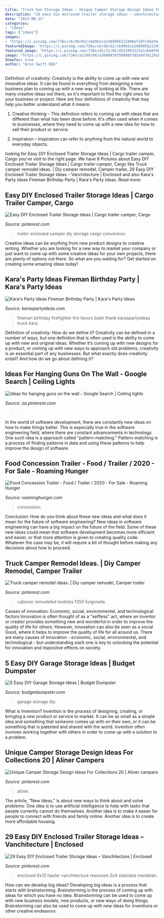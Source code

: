 ```yaml
---
title: "Truck Gun Storage Ideas - Unique Camper Storage Design Ideas For Collections 20"
description: "29 easy diy enclosed trailer storage ideas – vanchitecture"
date: "2023-08-13"
categories:
- "ideas"
tags: ["ideas"]
images:
- "https://i.pinimg.com/736x/c6/d9/62/c6d962ce2d89856223496ef10fc5be5b--the-wall-idea.jpg"
featuredImage: "https://i.pinimg.com/736x/c6/d9/62/c6d962ce2d89856223496ef10fc5be5b--the-wall-idea.jpg"
featured_image: "https://i.pinimg.com/736x/d5/21/95/d52195d123a11bb0f66429865b0f57f5.jpg"
image: "https://i.pinimg.com/736x/a3/69/04/a36904397509885f85a94781291be4ba.jpg"
ShowToc: true
author: "Arno Swift DDS"
---
```



Definition of creativity:
Creativity is the ability to come up with new and innovative ideas. It can be found in everything from designing a new business plan to coming up with a new way of looking at life. There are many creative ideas out there, so it's important to find the right ones for your business or project. Here are four definitions of creativity that may help you better understand what it means: 
1. Creative thinking – This definition refers to coming up with ideas that are different than what has been done before. It's often used when it comes to businesses, where they need to come up with a new idea for how to sell their product or service. 

2. Inspiration – inspiration can refer to anything from the natural world to everyday objects.

	

		
looking for Easy DIY Enclosed Trailer Storage Ideas | Cargo trailer camper, Cargo you've visit to the right page. We have 8 Pictures about Easy DIY Enclosed Trailer Storage Ideas | Cargo trailer camper, Cargo like Truck camper remodel ideas. | Diy camper remodel, Camper trailer, 29 Easy DIY Enclosed Trailer Storage Ideas – Vanchitecture | Enclosed and also Kara&#039;s Party Ideas Fireman Birthday Party | Kara&#039;s Party Ideas. Read more:
		
    
## Easy DIY Enclosed Trailer Storage Ideas | Cargo Trailer Camper, Cargo

<img loading=lazy src="https://i.pinimg.com/736x/e7/ba/eb/e7baeb9efbf807efd6ad602bb3cddb26.jpg" onerror="this.onerror=null;this.src='https://tse1.mm.bing.net/th?id=OIP.28oJT0f9xuszgZNPRlNoEgHaJ3&amp;pid=15.1';" alt="Easy DIY Enclosed Trailer Storage Ideas | Cargo trailer camper, Cargo">

_Source: pinterest.com_

>trailer enclosed camper diy storage cargo conversion. 

	

Creative ideas can be anything from new product designs to creative writing. Whether you are looking for a new way to market your company or just want to come up with some creative ideas for your own projects, there are plenty of options out there. So what are you waiting for? Get started on creating some amazing ideas today!

    
## Kara&#039;s Party Ideas Fireman Birthday Party | Kara&#039;s Party Ideas

<img loading=lazy src="https://karaspartyideas.com/wp-content/uploads/2016/02/Fireman-Birthday-Party-via-Karas-Party-Ideas-KarasPartyIdeas.com-6.jpeg" onerror="this.onerror=null;this.src='https://tse3.mm.bing.net/th?id=OIP.hBFdkXKO-vUwb2pV0YoL_QHaLH&amp;pid=15.1';" alt="Kara&#039;s Party Ideas Fireman Birthday Party | Kara&#039;s Party Ideas">

_Source: karaspartyideas.com_

>fireman birthday firefighter fire favors bash thank karaspartyideas truck kara. 

	

Definition of creativity: How do we define it?
Creativity can be defined in a number of ways, but one definition that is often used is the ability to come up with new and original ideas. Whether it’s coming up with new designs for a product, or coming up with new ways to approach old problems, creativity is an essential part of any businesses. But what exactly does creativity entail? And how do we go about defining it?

    
## Ideas For Hanging Guns On The Wall - Google Search | Ceiling Lights

<img loading=lazy src="https://i.pinimg.com/736x/c6/d9/62/c6d962ce2d89856223496ef10fc5be5b--the-wall-idea.jpg" onerror="this.onerror=null;this.src='https://tse4.mm.bing.net/th?id=OIP.yPghNSL4DWNtLjHtx2D_hQHaFj&amp;pid=15.1';" alt="ideas for hanging guns on the wall - Google Search | Ceiling lights">

_Source: za.pinterest.com_

>. 

	

In the world of software development, there are constantly new ideas on how to make things better. This is especially true in the software engineering field, where there are constant advancements in technology. One such idea is a approach called "pattern-matching." Pattern-matching is a process of finding patterns in data and using these patterns to help improve the design of software.

    
## Food Concession Trailer - Food / Trailer / 2020 - For Sale - Roaming Hunger

<img loading=lazy src="https://da8x37scfbe0j.cloudfront.net/x400/004cf67d-be63-40f1-88e6-466c7bb2959f.jpeg" onerror="this.onerror=null;this.src='https://tse1.mm.bing.net/th?id=OIP.Be-wLnuU99z0M3OGeyqZNgHaEG&amp;pid=15.1';" alt="Food Concession Trailer - Food / Trailer / 2020 - For Sale - Roaming Hunger">

_Source: roaminghunger.com_

>concession. 

	

Conclusion: How do you think about these new ideas and what does it mean for the future of software engineering?
New ideas in software engineering can have a big impact on the future of the field. Some of these new ideas could mean that software development becomes more efficient and easier, or that more attention is given to creating quality code. Whatever the case may be, it will require a bit of thought before making any decisions about how to proceed.

    
## Truck Camper Remodel Ideas. | Diy Camper Remodel, Camper Trailer

<img loading=lazy src="https://i.pinimg.com/736x/a3/69/04/a36904397509885f85a94781291be4ba.jpg" onerror="this.onerror=null;this.src='https://tse4.mm.bing.net/th?id=OIP.KLu8M64cVzRRNM0i68aPzgHaJ3&amp;pid=15.1';" alt="Truck camper remodel ideas. | Diy camper remodel, Camper trailer">

_Source: pinterest.com_

>cabover remodeled mobiles f350 furgoneta. 

	

Causes of innovation: Economic, social, environmental, and technological factors
Innovation is often thought of as a "selfless" act, where an inventor or creator provides something new and wonderful in order to improve the quality of life for others. However, innovation can also be seen as a social Good, where it helps to improve the quality of life for all around us. There are many causes of innovation - economic, social, environmental, and technological - but understanding each one is key to unlocking the potential for innovation and itspositive effects on society.

    
## 5 Easy DIY Garage Storage Ideas | Budget Dumpster

<img loading=lazy src="http://www.budgetdumpster.com/blog/wp-content/uploads/2017/08/2017-0824-diy-garage-storage.jpg" onerror="this.onerror=null;this.src='https://tse3.mm.bing.net/th?id=OIP.6ejZEJHp6FVhOGzmOMwI5AHaE7&amp;pid=15.1';" alt="5 Easy DIY Garage Storage Ideas | Budget Dumpster">

_Source: budgetdumpster.com_

>garage storage diy. 

	

What is Invention?
Invention is the process of designing, creating, or bringing a new product or service to market. It can be as small as a simple idea and something that someone comes up with on their own, or it can be something that is patented and shared with the world. Invention often involves working together with others in order to come up with a solution to a problem.

    
## Unique Camper Storage Design Ideas For Collections 20 | Aliner Campers

<img loading=lazy src="https://i.pinimg.com/736x/ae/d0/b7/aed0b74fc80a33c20887997dacc26abd.jpg" onerror="this.onerror=null;this.src='https://tse2.mm.bing.net/th?id=OIP.YwIFPNW9F3mH9Vgw4yOGoAHaJ3&amp;pid=15.1';" alt="Unique Camper Storage Design Ideas For Collections 20 | Aliner campers">

_Source: pinterest.com_

>aliner. 

	

The article, "New Ideas," is about new ways to think about and solve problems. One idea is to use artificial intelligence to help with tasks that people currently cannot do themselves. Another idea is to make it easier for people to connect with friends and family online. Another idea is to create more affordable housing.

    
## 29 Easy DIY Enclosed Trailer Storage Ideas – Vanchitecture | Enclosed

<img loading=lazy src="https://i.pinimg.com/736x/d5/21/95/d52195d123a11bb0f66429865b0f57f5.jpg" onerror="this.onerror=null;this.src='https://tse4.mm.bing.net/th?id=OIP.EhQszeTDS3hAShitrrp0dAHaJ5&amp;pid=15.1';" alt="29 Easy DIY Enclosed Trailer Storage Ideas – Vanchitecture | Enclosed">

_Source: pinterest.com_

>enclosed 6x12 hauler vanchitecture resnooze 2x4 siskolata meraktan. 

	

How can we develop big ideas?
Developing big ideas is a process that starts with brainstorming. Brainstorming is the process of coming up with ideas for which you have no idea. Brainstorming can be used to come up with new business models, new products, or new ways of doing things. Brainstorming can also be used to come up with new ideas for inventions or other creative endeavors.

